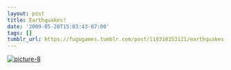 ```yaml
---
layout: post
title: Earthquakes!
date: '2009-05-20T15:03:43-07:00'
tags: []
tumblr_url: https://fugugames.tumblr.com/post/110318353121/earthquakes
---
```

[![picture-8](http://itshardtofondlepenguins.com/wp-content/uploads/2009/05/picture-8.png "picture-8")](http://earthquake.usgs.gov/eqcenter/recenteqsus/Maps/special/California_Nevada.php)
